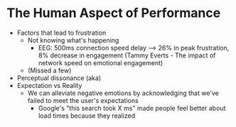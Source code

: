# The Human Aspect of Performance

* Factors that lead to frustration
    * Not knowing what's happening
        * EEG: 500ms connection speed delay --> 26% in peak frustration, 8% decrease in engagement (Tammy Everts - The impact of network speed on emotional engagement)
    * (Missed a few)
* Perceptual dissonance (aka)
* Expectation vs Reality
    * We can alleviate negative emotions by acknowledging that we've failed to meet the user's expectations
        * Google's "this search took X ms" made people feel better about load times because they realized 